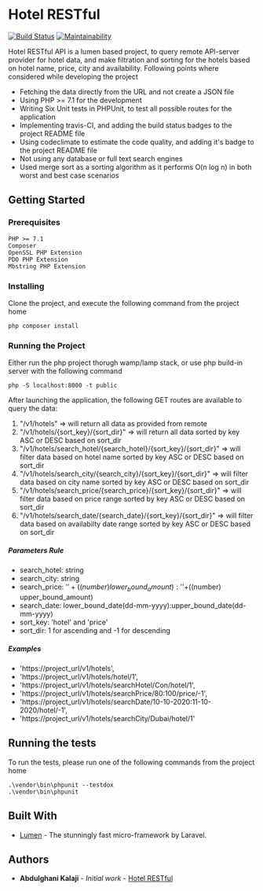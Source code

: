 # Hotel RESTful 
[![Build Status](https://travis-ci.org/akalajee/hotel-restful.svg?branch=master)](https://travis-ci.org/akalajee/hotel-restful)
[![Maintainability](https://api.codeclimate.com/v1/badges/171c260f3c7c9ddae906/maintainability)](https://codeclimate.com/github/akalajee/hotel-restful/maintainability)

Hotel RESTful API is a lumen based project, to query remote API-server provider for hotel data, and make filtration and sorting for the hotels based on hotel name, price, city and availability.
Following points where considered while developing the project

- Fetching the data directly from the URL and not create a JSON file
- Using PHP >= 7.1 for the development
- Writing Six Unit tests in PHPUnit, to test all possible routes for the application
- Implementing travis-CI, and adding the build status badges to the project README file
- Using codeclimate to estimate the code quality, and adding it's badge to the project README file
- Not using any database or full text search engines
- Used merge sort as a sorting algorithm as it performs O(n log n) in both worst and best case scenarios


## Getting Started

### Prerequisites

```
PHP >= 7.1
Composer
OpenSSL PHP Extension
PDO PHP Extension
Mbstring PHP Extension
```

### Installing

Clone the project, and execute the following command from the project home

```
php composer install
```

### Running the Project

Either run the php project thorugh wamp/lamp stack, or use php build-in server with the following command

```
php -S localhost:8000 -t public
```

After launching the application, the following GET routes are available to query the data:

1. "/v1/hotels" => will return all data as provided from remote 
2. "/v1/hotels/{sort_key}/{sort_dir}" => will return all data sorted by key ASC or DESC based on sort_dir
3. "/v1/hotels/search_hotel/{search_hotel}/{sort_key}/{sort_dir}" => will filter data based on hotel name sorted by key ASC or DESC based on sort_dir
4. "/v1/hotels/search_city/{search_city}/{sort_key}/{sort_dir}" => will filter data based on city name sorted by key ASC or DESC based on sort_dir
5. "/v1/hotels/search_price/{search_price}/{sort_key}/{sort_dir}" => will filter data based on price range sorted by key ASC or DESC based on sort_dir
6. "/v1/hotels/search_date/{search_date}/{sort_key}/{sort_dir}" => will filter data based on availabilty date range sorted by key ASC or DESC based on sort_dir

##### Parameters Rule
- search_hotel: string
- search_city: string
- search_price: '$'+((number) lower_bound_amount):'$'+((number) upper_bound_amount)
- search_date: lower_bound_date(dd-mm-yyyy):upper_bound_date(dd-mm-yyyy)
- sort_key: 'hotel' and 'price'
- sort_dir: 1 for ascending and -1 for descending

##### Examples
 - 'https://project_url/v1/hotels',
 - 'https://project_url/v1/hotels/hotel/1',
 - 'https://project_url/v1/hotels/searchHotel/Con/hotel/1',
 - 'https://project_url/v1/hotels/searchPrice/$80:$100/price/-1',
 - 'https://project_url/v1/hotels/searchDate/10-10-2020:11-10-2020/hotel/-1',
 - 'https://project_url/v1/hotels/searchCity/Dubai/hotel/1'

## Running the tests

To run the tests, please run one of the following commands from the project home

```
.\vendor\bin\phpunit --testdox
.\vendor\bin\phpunit
```

## Built With

* [Lumen](https://lumen.laravel.com/) - The stunningly fast micro-framework by Laravel.

## Authors

* **Abdulghani Kalaji** - *Initial work* - [Hotel RESTful](https://github.com/akalajee/hotel-restful)
